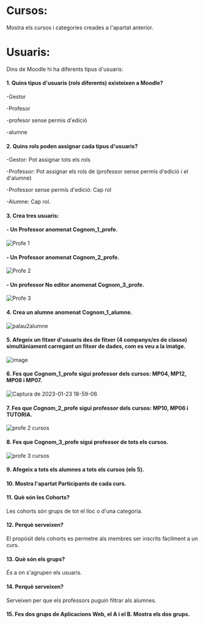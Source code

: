 # Cursos:

Mostra els cursos i categories creades a l'apartat anterior.

# Usuaris:

Dins de Moodle hi ha diferents tipus d'usuaris:

#### 1. Quins tipus d'usuaris (rols diferents) existeixen a Moodle?

-Gestor

-Profesor

-profesor sense permis d'edició

-alumne

#### 2. Quins rols poden assignar cada tipus d'usuaris?

-Gestor: Pot assignar tots els rols

-Professor: Pot assignar els rols de (professor sense permís d'edició i el d'alumne)

-Professor sense permís d'edició: Cap rol

-Alumne: Cap rol.

#### 3. Crea tres usuaris:
####  - Un Professor anomenat Cognom_1_profe.

![Profe 1](https://user-images.githubusercontent.com/114162326/213479525-23d5f8ea-5347-4581-9fd4-7e09098e43ab.png)

####  - Un Professor anomenat Cognom_2_profe.

![Profe 2](https://user-images.githubusercontent.com/114162326/213480621-0fa14fb9-d15d-468c-af15-725a29126c54.png)

####  - Un professor No editor anomenat Cognom_3_profe.

![Profe 3](https://user-images.githubusercontent.com/114162326/213481034-4557861e-c0e6-4697-b368-2011bc6bd3b4.png)

#### 4.  Crea un alumne anomenat Cognom_1_alumne.

![palau2alumne](https://user-images.githubusercontent.com/114162326/214112285-5c79bd9b-142a-48ae-b160-af17562fa237.png)

#### 5.  Afegeix un fitxer d'usuaris des de fitxer (4 companys/es de classe) simultàniament carregant un fitxer de dades, com es veu a la imatge.

![image](https://user-images.githubusercontent.com/110727546/205681118-13764074-331b-42b7-b051-38f816f8b931.png)

#### 6. Fes que Cognom_1_profe sigui professor dels cursos: MP04, MP12, MP08 i MP07.

![Captura de 2023-01-23 18-59-06](https://user-images.githubusercontent.com/114162326/214115178-3824e73d-5399-4bbf-9fc3-a621554f03c8.png)

#### 7. Fes que Cognom_2_profe sigui professor dels cursos: MP10, MP06 i TUTORIA.

![profe 2 cursos](https://user-images.githubusercontent.com/114162326/214116533-8402d9cc-bd6a-432c-997d-3832c34f5752.png)

#### 8. Fes que Cognom_3_profe sigui professor de tots els cursos.

![profe 3 cursos ](https://user-images.githubusercontent.com/114162326/214117069-68a37120-7a52-4d49-b3d5-7fd4b58651a9.png)

#### 9. Afegeix a tots els alumnes a tots els cursos (els 5).

#### 10. Mostra l'apartat Participants de cada curs.

#### 11. Què són les Cohorts? 

Les cohorts són grups de tot el lloc o d'una categoria.

#### 12. Perquè serveixen?

El propòsit dels cohorts es permetre als membres ser inscrits fàcilment a un curs.

#### 13. Què són els grups?

És a on s'agrupen els usuaris.

#### 14. Perquè serveixen?

Serveixen per que els professors puguin filtrar als alumnes.

#### 15. Fes dos grups de Aplicacions Web, el A i el B. Mostra els dos grups.

